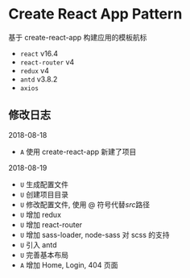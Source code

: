 # Create React App Pattern 

基于 create-react-app 构建应用的模板航标

- `react` v16.4
- `react-router` v4
- `redux` v4
- `antd` v3.8.2
- `axios`

## 修改日志

2018-08-18

- `A` 使用 create-react-app 新建了项目

2018-08-19

- `U` 生成配置文件
- `U` 创建项目目录
- `U` 修改配置文件, 使用 @ 符号代替*src*路径
- `U` 增加 redux
- `U` 增加 react-router
- `U` 增加 sass-loader, node-sass 对 scss 的支持
- `U` 引入 antd
- `U` 完善基本布局
- `A` 增加 Home, Login, 404 页面
